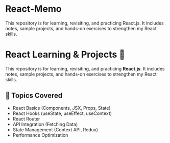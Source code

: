 # React-Memo
This repository is for learning, revisiting, and practicing React.js. It includes notes, sample projects, and hands-on exercises to strengthen my React skills.  

# React Learning & Projects 🚀  

This repository is for learning, revisiting, and practicing **React.js**. It includes notes, sample projects, and hands-on exercises to strengthen my React skills.  

## 📌 Topics Covered  
- React Basics (Components, JSX, Props, State)  
- React Hooks (useState, useEffect, useContext)  
- React Router  
- API Integration (Fetching Data)  
- State Management (Context API, Redux)  
- Performance Optimization  
